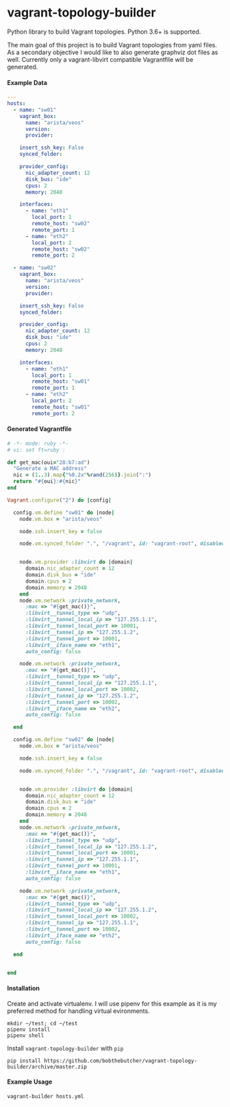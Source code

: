 # vagrant-topology-builder
Python library to build Vagrant topologies. Python 3.6+ is supported.

The main goal of this project is to build Vagrant topologies from yaml files.
As a secondary objective I would like to also generate graphviz dot files as well.
Currently only a vagrant-libvirt compatible Vagrantfile will be generated.

#### Example Data
```yaml
---
hosts:
  - name: "sw01"
    vagrant_box:
      name: "arista/veos"
      version:
      provider:

    insert_ssh_key: False
    synced_folder:

    provider_config:
      nic_adapter_count: 12
      disk_bus: "ide"
      cpus: 2
      memory: 2048

    interfaces:
      - name: "eth1"
        local_port: 1
        remote_host: "sw02"
        remote_port: 1
      - name: "eth2"
        local_port: 2
        remote_host: "sw02"
        remote_port: 2

  - name: "sw02"
    vagrant_box:
      name: "arista/veos"
      version:
      provider:

    insert_ssh_key: False
    synced_folder:

    provider_config:
      nic_adapter_count: 12
      disk_bus: "ide"
      cpus: 2
      memory: 2048

    interfaces:
      - name: "eth1"
        local_port: 1
        remote_host: "sw01"
        remote_port: 1
      - name: "eth2"
        local_port: 2
        remote_host: "sw01"
        remote_port: 2
```

#### Generated Vagrantfile
```ruby
# -*- mode: ruby -*-
# vi: set ft=ruby :

def get_mac(oui="28:b7:ad")
  "Generate a MAC address"
  nic = (1..3).map{"%0.2x"%rand(256)}.join(":")
  return "#{oui}:#{nic}"
end

Vagrant.configure("2") do |config|

  config.vm.define "sw01" do |node|
    node.vm.box = "arista/veos"

    node.ssh.insert_key = false

    node.vm.synced_folder ".", "/vagrant", id: "vagrant-root", disabled: true


    node.vm.provider :libvirt do |domain|
      domain.nic_adapter_count = 12
      domain.disk_bus = "ide"
      domain.cpus = 2
      domain.memory = 2048
    end
    node.vm.network :private_network,
      :mac => "#{get_mac()}",
      :libvirt__tunnel_type => "udp",
      :libvirt__tunnel_local_ip => "127.255.1.1",
      :libvirt__tunnel_local_port => 10001,
      :libvirt__tunnel_ip => "127.255.1.2",
      :libvirt__tunnel_port => 10001,
      :libvirt__iface_name => "eth1",
      auto_config: false

    node.vm.network :private_network,
      :mac => "#{get_mac()}",
      :libvirt__tunnel_type => "udp",
      :libvirt__tunnel_local_ip => "127.255.1.1",
      :libvirt__tunnel_local_port => 10002,
      :libvirt__tunnel_ip => "127.255.1.2",
      :libvirt__tunnel_port => 10002,
      :libvirt__iface_name => "eth2",
      auto_config: false

  end

  config.vm.define "sw02" do |node|
    node.vm.box = "arista/veos"

    node.ssh.insert_key = false

    node.vm.synced_folder ".", "/vagrant", id: "vagrant-root", disabled: true


    node.vm.provider :libvirt do |domain|
      domain.nic_adapter_count = 12
      domain.disk_bus = "ide"
      domain.cpus = 2
      domain.memory = 2048
    end
    node.vm.network :private_network,
      :mac => "#{get_mac()}",
      :libvirt__tunnel_type => "udp",
      :libvirt__tunnel_local_ip => "127.255.1.2",
      :libvirt__tunnel_local_port => 10001,
      :libvirt__tunnel_ip => "127.255.1.1",
      :libvirt__tunnel_port => 10001,
      :libvirt__iface_name => "eth1",
      auto_config: false

    node.vm.network :private_network,
      :mac => "#{get_mac()}",
      :libvirt__tunnel_type => "udp",
      :libvirt__tunnel_local_ip => "127.255.1.2",
      :libvirt__tunnel_local_port => 10002,
      :libvirt__tunnel_ip => "127.255.1.1",
      :libvirt__tunnel_port => 10002,
      :libvirt__iface_name => "eth2",
      auto_config: false

  end


end

```

#### Installation
Create and activate virtualenv. I will use pipenv for this example
as it is my preferred method for handling virtual evironments.
```
mkdir ~/test; cd ~/test
pipenv install
pipenv shell
```

Install `vagrant-topology-builder` with `pip`
```
pip install https://github.com/bobthebutcher/vagrant-topology-builder/archive/master.zip
```

#### Example Usage
```
vagrant-builder hosts.yml
```